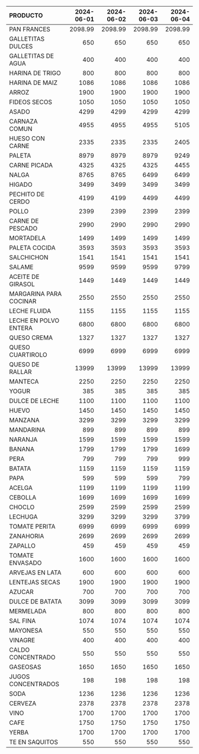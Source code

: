 | PRODUCTO               |   2024-06-01 |   2024-06-02 |   2024-06-03 |   2024-06-04 |
|:-----------------------|-------------:|-------------:|-------------:|-------------:|
| PAN FRANCES            |      2098.99 |      2098.99 |      2098.99 |      2098.99 |
| GALLETITAS DULCES      |       650    |       650    |       650    |       650    |
| GALLETITAS DE AGUA     |       400    |       400    |       400    |       400    |
| HARINA DE TRIGO        |       800    |       800    |       800    |       800    |
| HARINA DE MAIZ         |      1086    |      1086    |      1086    |      1086    |
| ARROZ                  |      1900    |      1900    |      1900    |      1900    |
| FIDEOS SECOS           |      1050    |      1050    |      1050    |      1050    |
| ASADO                  |      4299    |      4299    |      4299    |      4299    |
| CARNAZA COMUN          |      4955    |      4955    |      4955    |      5105    |
| HUESO CON CARNE        |      2335    |      2335    |      2335    |      2405    |
| PALETA                 |      8979    |      8979    |      8979    |      9249    |
| CARNE PICADA           |      4325    |      4325    |      4325    |      4455    |
| NALGA                  |      8765    |      8765    |      6499    |      6499    |
| HIGADO                 |      3499    |      3499    |      3499    |      3499    |
| PECHITO DE CERDO       |      4199    |      4199    |      4499    |      4499    |
| POLLO                  |      2399    |      2399    |      2399    |      2399    |
| CARNE DE PESCADO       |      2990    |      2990    |      2990    |      2990    |
| MORTADELA              |      1499    |      1499    |      1499    |      1499    |
| PALETA COCIDA          |      3593    |      3593    |      3593    |      3593    |
| SALCHICHON             |      1541    |      1541    |      1541    |      1541    |
| SALAME                 |      9599    |      9599    |      9599    |      9799    |
| ACEITE DE GIRASOL      |      1449    |      1449    |      1449    |      1449    |
| MARGARINA PARA COCINAR |      2550    |      2550    |      2550    |      2550    |
| LECHE FLUIDA           |      1155    |      1155    |      1155    |      1155    |
| LECHE EN POLVO ENTERA  |      6800    |      6800    |      6800    |      6800    |
| QUESO CREMA            |      1327    |      1327    |      1327    |      1327    |
| QUESO CUARTIROLO       |      6999    |      6999    |      6999    |      6999    |
| QUESO DE RALLAR        |     13999    |     13999    |     13999    |     13999    |
| MANTECA                |      2250    |      2250    |      2250    |      2250    |
| YOGUR                  |       385    |       385    |       385    |       385    |
| DULCE DE LECHE         |      1100    |      1100    |      1100    |      1100    |
| HUEVO                  |      1450    |      1450    |      1450    |      1450    |
| MANZANA                |      3299    |      3299    |      3299    |      3299    |
| MANDARINA              |       899    |       899    |       899    |       899    |
| NARANJA                |      1599    |      1599    |      1599    |      1599    |
| BANANA                 |      1799    |      1799    |      1799    |      1699    |
| PERA                   |       799    |       799    |       799    |       999    |
| BATATA                 |      1159    |      1159    |      1159    |      1159    |
| PAPA                   |       599    |       599    |       599    |       799    |
| ACELGA                 |      1199    |      1199    |      1199    |      1199    |
| CEBOLLA                |      1699    |      1699    |      1699    |      1699    |
| CHOCLO                 |      2599    |      2599    |      2599    |      2599    |
| LECHUGA                |      3299    |      3299    |      3299    |      3799    |
| TOMATE PERITA          |      6999    |      6999    |      6999    |      6999    |
| ZANAHORIA              |      2699    |      2699    |      2699    |      2699    |
| ZAPALLO                |       459    |       459    |       459    |       459    |
| TOMATE ENVASADO        |      1600    |      1600    |      1600    |      1600    |
| ARVEJAS EN LATA        |       600    |       600    |       600    |       600    |
| LENTEJAS SECAS         |      1900    |      1900    |      1900    |      1900    |
| AZUCAR                 |       700    |       700    |       700    |       700    |
| DULCE DE BATATA        |      3099    |      3099    |      3099    |      3099    |
| MERMELADA              |       800    |       800    |       800    |       800    |
| SAL FINA               |      1074    |      1074    |      1074    |      1074    |
| MAYONESA               |       550    |       550    |       550    |       550    |
| VINAGRE                |       400    |       400    |       400    |       400    |
| CALDO CONCENTRADO      |       550    |       550    |       550    |       550    |
| GASEOSAS               |      1650    |      1650    |      1650    |      1650    |
| JUGOS CONCENTRADOS     |       198    |       198    |       198    |       198    |
| SODA                   |      1236    |      1236    |      1236    |      1236    |
| CERVEZA                |      2378    |      2378    |      2378    |      2378    |
| VINO                   |      1700    |      1700    |      1700    |      1700    |
| CAFE                   |      1750    |      1750    |      1750    |      1750    |
| YERBA                  |      1700    |      1700    |      1700    |      1700    |
| TE EN SAQUITOS         |       550    |       550    |       550    |       550    |